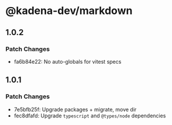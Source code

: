 # @kadena-dev/markdown

## 1.0.2

### Patch Changes

- fa6b84e22: No auto-globals for vitest specs

## 1.0.1

### Patch Changes

- 7e5bfb25f: Upgrade packages + migrate, move dir
- fec8dfafd: Upgrade `typescript` and `@types/node` dependencies
